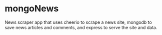 # mongoNews

News scraper app that uses cheerio to scrape a news site, mongodb to save news articles and comments, and express to serve the site and data.
